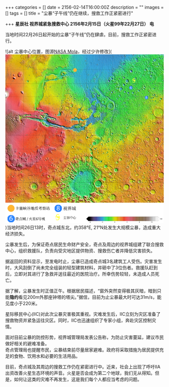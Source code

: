 +++
categories = []
date = 2156-02-14T16:00:00Z
description = ""
images = []
tags = []
title = "尘暴“子午线”仍在继续，搜救工作正紧密进行"

+++
**星辰社 视界城紧急搜救中心 2156年2月15日（火星99年22月27日） 电**

当地时间22月26日起开始的尘暴“子午线”仍在肆虐。目前，搜救工作正紧密进行。

!\[alt 尘暴中心位置，图源[NASA Mola](https://attic.gsfc.nasa.gov/mola/images/mercat.jpg)，经过少许修改\](![](https://raw.githubusercontent.com/IvyChere/ivychere.github.io/gh-pages/images/1D256FDC-475B-4936-B514-10A891D24D4D.png))当地时间26日13时，奇点城东北，约358°E, 21°N处发生大规模尘暴，造成重大经济损失。

尘暴发生后，为保证奇点居民生命财产安全，奇点及周边的视界城组建了联合搜救中心，组织救援队，负责向受灾地区提供物资、搜救伤亡者并降低灾害损失。

据返回的资料显示，至发电时止，尘暴已造成奇点城3名建筑工人受伤。灾害发生时，大风刮倒了尚未完全组装的轻型建筑材料，并砸中了3位伤者。救援队赶到后，立即对其进行了急救并送往最近的医院治疗。所幸伤势较轻，未造成人员死亡。

据了解，尘暴发生时正值正午。根据居民描述，“窗外突然变得极其灰暗，暗到只能**隐约**看见200m外那座钟塔的塔尖。”据信，目前为止尘暴最大时可达31m/s，能见度小于220米。

星际移民中心(IIC)对此次尘暴灾害极其重视。灾难发生后，IIC立刻为灾区准备了搜救物资并紧急运往灾区。同时，IIC也迅速组织了专家小组，奔赴灾区控制灾情。

面对目前尘暴的防控形势，视界城管理局发表公告称，为防止灾害蔓延，建议市民做好相关的避难准备。  
奇点管理局也提醒市民，尘暴结束前尽量居家避难。政府将采取措施为居民提供充足的食物、饮用水和必要的生活用品。

目前，奇点城及其周边的搜救工作仍在紧密进行中。近来，社会上出现了呼吁IIA出资改善火星生态环境的声音。火星是否会成为第二个地球，我们无从得知。但是，如何让这类的灾难不再发生，这是我们每个人都应当考虑的问题。